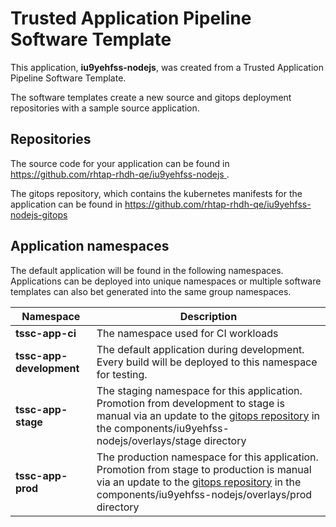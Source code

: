 # Trusted Application Pipeline Software Template

This application, **iu9yehfss-nodejs**, was created from a Trusted Application Pipeline Software Template.

The software templates create a new source and gitops deployment repositories with a sample source application. 

## Repositories

The source code for your application can be found in [https://github.com/rhtap-rhdh-qe/iu9yehfss-nodejs ](https://github.com/rhtap-rhdh-qe/iu9yehfss-nodejs ).
 
The gitops repository, which contains the kubernetes manifests for the application can be found in 
[https://github.com/rhtap-rhdh-qe/iu9yehfss-nodejs-gitops ](https://github.com/rhtap-rhdh-qe/iu9yehfss-nodejs-gitops ) 

## Application namespaces 

The default application will be found in the following namespaces. Applications can be deployed into unique namespaces or multiple software templates can also bet generated into the same group namespaces.  

|  Namespace   |  Description   |  
| -------- | -------- |
| **tssc-app-ci** | The namespace used for CI workloads |
| **tssc-app-development** | The default application during development. Every build will be deployed to this namespace for testing. |
| **tssc-app-stage** | The staging namespace for this application. Promotion from development to stage is manual via an update to the [gitops repository](https://github.com/rhtap-rhdh-qe/iu9yehfss-nodejs-gitops ) in the components/iu9yehfss-nodejs/overlays/stage directory |
| **tssc-app-prod** | The production namespace for this application. Promotion from stage to production is manual via an update to the [gitops repository](https://github.com/rhtap-rhdh-qe/iu9yehfss-nodejs-gitops ) in the components/iu9yehfss-nodejs/overlays/prod directory |